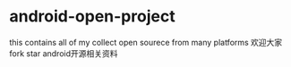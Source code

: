 # android-open-project
this contains all of my collect open sourece from many platforms
欢迎大家fork  star android开源相关资料 

